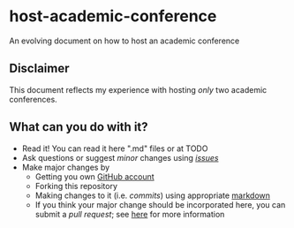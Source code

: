 host-academic-conference
========================

An evolving document on how to host an academic conference

Disclaimer
------------

This document reflects my experience with hosting *only* two academic conferences. 


What can you do with it?
-----------------------

* Read it! You can read it here ".md" files or at TODO
* Ask questions or suggest *minor* changes using [*issues*](https://github.com/aolney/host-academic-conference/issues)
* Make major changes by
  * Getting you own [GitHub account](http://github.com)
  * Forking this repository
  * Making changes to it (i.e. *commits*) using appropriate [markdown](https://help.github.com/articles/writing-on-github)
  * If you think your major change should be incorporated here, you can submit a *pull request*; see [here](https://help.github.com/articles/using-pull-requests) for more information

